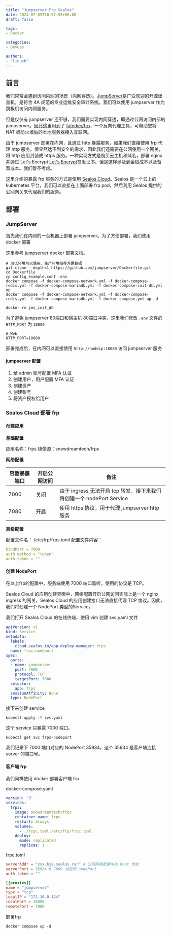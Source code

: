 ```yaml
---
title: "Jumpserver Frp Sealos"
date: 2024-07-09T16:57:55+08:00
draft: false

tags:
- Docker

categories: 
- DevOps

authors:
- "linuzb"
---
```


## 前言

我们常常会遇到访问内网的场景（内网穿透）。[JumpServer](https://docs.jumpserver.org/zh/v2/)是广受欢迎的开源堡垒机，是符合 4A 规范的专业运维安全审计系统。我们可以使用 jumpserver 作为跳板机访问内网服务。

但是仅仅有 jumpserver 还不够，我们需要实现内网穿透，即通过公网访问内部的 jumpserver。因此这里用到了 [fatedier/frp](https://github.com/fatedier/frp)，一个反向代理工具，可帮助您将 NAT 或防火墙后的本地服务器接入互联网。

由于 jumpserver 部署在内网，且通过 http 暴露服务，如果我们直接使用 frp 代理 http 服务，很显然达不到安全的需求，因此我们还需要在公网使用一个网关，将 http 应用封装成 https 服务。一种实现方式是购买云主机和域名，部署 nginx 并通过 Let's Encrypt [Let's Encrypt](https://letsencrypt.org/)签发证书。但是这样涉及到金钱成本以及备案成本。我们暂不考虑。

这里介绍的暴露 frp 服务的方式是使用 [Sealos Cloud](https://bja.sealos.run)。Sealos 是一个云上的 kubernetes 平台，我们可以直接在上面部署 frp pod，然后利用 Sealos 提供的公网网关来代理我们的服务。


## 部署

### JumpServer

首先我们在内网的一台机器上部署 jumpserver。为了方便部署，我们使用 docker 部署

这里参考 [jumpserver](https://github.com/jumpserver/Dockerfile/blob/master/README.md) docker 部署文档。

```shell
# 测试环境可以使用，生产环境推荐外置数据
git clone --depth=1 https://github.com/jumpserver/Dockerfile.git
cd Dockerfile
cp config_example.conf .env
docker compose -f docker-compose-network.yml -f docker-compose-redis.yml -f docker-compose-mariadb.yml -f docker-compose-init-db.yml up
docker compose -f docker-compose-network.yml -f docker-compose-redis.yml -f docker-compose-mariadb.yml -f docker-compose.yml up -d

docker rm jms_init_db
```

为了避免 jumpserver 80端口和宿主机 80端口冲突，这里我们修改 `.env` 文件的 `HTTP_PORT` 为 `18080`

```
# Web
HTTP_PORT=18080
```

部署完成后，在内网可以直接使用 `http://nodeip:18080` 访问 jumpserver 服务

#### jumpserver 配置

1. 给 admin 账号配置 MFA 认证
2. 创建用户，用户配置 MFA 认证
3. 创建资产
4. 创建账号
5. 将资产授权给用户

### Sealos Cloud 部署 frp

#### 创建应用

**基础配置**

应用名称：frps
镜像源：snowdreamtech/frps

**网络配置**

| 容器暴露端口 | 开启公网访问 | 备注                                         |
| ------ | ------ | ------------------------------------------ |
| 7000   | 关闭     | 由于 ingress 无法开启 tcp 转发，接下来我们将创建一个 nodePort Service |
| 7080   | 开启     | 使用 https 协议，用于代理 jumpserver http 服务        |

**高级配置**

配置文件名： /etc/frp/frps.toml
配置文件内容：

```yaml
bindPort = 7000
auth.method = "token"
auth.token = ""
```
#### 创建 NodePort

在以上frp的配置中，服务端使用 7000 端口监听，使用的协议是 TCP。

Sealos Cloud 的应用创建界面中，网络配置开启公网访问实际上是一个 nginx ingress 的网关，Sealos Cloud 的应用创建接口无法直接代理 TCP 协议。因此，我们将创建一个 NodePort 类型的Service。

我们打开 Sealos Cloud 的在线终端，使用 vim 创建 svc.yaml 文件

```yaml
apiVersion: v1
kind: Service
metadata:
  labels:
    cloud.sealos.io/app-deploy-manager: frps
  name: frps-nodeport
spec:
  ports:
  - name: jumpserver
    port: 7000
    protocol: TCP
    targetPort: 7000
  selector:
    app: frps
  sessionAffinity: None
  type: NodePort
```

接下来创建 service

```
kubectl apply -f svc.yaml
```

这个 service 只暴露 7000 端口。

```shell
kubectl get svc frps-nodeport
```

我们记录下 7000 端口对应的 NodePort 35934，这个 35934 是客户端连接 server 的端口号。

#### 客户端 frp

我们同样使用 docker 部署客户端 frp

docker-compose.yaml

```yaml
version: '3'
services:
  frps:
    image: snowdreamtech/frpc
    container_name: frps
    restart: always
    volumes:
      - ./frpc.toml:/etc/frp/frpc.toml
    deploy:
      mode: replicated
      replicas: 1
```

frpc.toml
```toml
serverAddr = "xxx.bja.sealos.run" # 公网网络配置中的 host 地址
serverPort = 35934 # 7000 对应的 nodePort
auth.token = ""

[[proxies]]
name = "jumpserver"
type = "tcp"
localIP = "172.16.0.124"
localPort = 18080
remotePort = 7080
```

部署frp

```shell
docker compose up -d
```